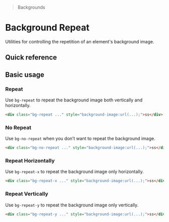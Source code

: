 > Backgrounds

# Background Repeat
Utilities for controlling the repetition of an element's background image.

## Quick reference
<qr-table />

## Basic usage
### Repeat
Use `bg-repeat` to repeat the background image both vertically and horizontally.

<container>
  <div class="h-144 bg-repeat rounded-8 bg-white dark:bg-slate-800 dark:border dark:border-slate-200/20" style="background-image:url(/repeatable.png);background-size:10%"></div>
</container>

```html
<div class="bg-repeat ..." style="background-image:url(...);">ss</div>
```

### No Repeat
Use `bg-no-repeat` when you don’t want to repeat the background image.

<container>
  <div class="h-144 bg-no-repeat bg-center rounded-8 bg-white dark:bg-slate-800 dark:border dark:border-slate-200/20" style="background-image:url(/repeatable.png);background-size:10%"></div>
</container>

```html
<div class="bg-no-repeat ..." style="background-image:url(...);">ss</div>
```

### Repeat Horizontally
Use `bg-repeat-x` to repeat the background image only horizontally.

<container>
  <div class="h-144 bg-repeat-x bg-center rounded-8 bg-white dark:bg-slate-800 dark:border dark:border-slate-200/20" style="background-image:url(/repeatable.png);background-size:10%"></div>
</container>

```html
<div class="bg-repeat-x ..." style="background-image:url(...);">ss</div>
```

### Repeat Vertically
Use `bg-repeat-y` to repeat the background image only vertically.

<container>
  <div class="h-144 bg-repeat-y bg-center rounded-8 bg-white dark:bg-slate-800 dark:border dark:border-slate-200/20" style="background-image:url(/repeatable.png);background-size:10%"></div>
</container>

```html
<div class="bg-repeat-y ..." style="background-image:url(...);">ss</div>
```
